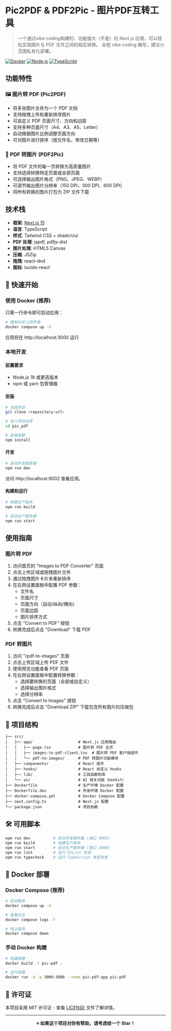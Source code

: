 # Pic2PDF & PDF2Pic - 图片PDF互转工具

> 一个通过vibe coding构建的、功能强大（不是）的 Next.js 应用，可以轻松实现图片与 PDF 文件之间的相互转换。
> 全程 vibe coding 编写，建议小范围私有化部署。

[![Docker](https://img.shields.io/badge/Docker-Ready-blue.svg)](https://www.docker.com/)
[![Node.js](https://img.shields.io/badge/Node.js-18+-green.svg)](https://nodejs.org/)
[![TypeScript](https://img.shields.io/badge/TypeScript-Ready-blue.svg)](https://www.typescriptlang.org/)

## 功能特性

### 🖼️ 图片转 PDF (Pic2PDF)
- 将多张图片合并为一个 PDF 文档
- 支持拖拽上传和重新排序图片
- 可自定义 PDF 页面尺寸、方向和边距
- 支持多种页面尺寸（A4、A3、A5、Letter）
- 自动根据图片比例调整页面方向
- 可对图片进行排序（按文件名、修改日期等）

### 📄 PDF 转图片 (PDF2Pic)
- 将 PDF 文件的每一页转换为高质量图片
- 支持选择转换特定页面或全部页面
- 可选择输出图片格式（PNG、JPEG、WEBP）
- 可调节输出图片分辨率（150 DPI、300 DPI、600 DPI）
- 将所有转换的图片打包为 ZIP 文件下载

## 技术栈

- **框架**: [Next.js 15](https://nextjs.org/)
- **语言**: TypeScript
- **样式**: Tailwind CSS + shadcn/ui
- **PDF 处理**: jspdf, pdfjs-dist
- **图片处理**: HTML5 Canvas
- **压缩**: JSZip
- **拖拽**: react-dnd
- **图标**: lucide-react

## 🚀 快速开始

### 使用 Docker (推荐)

只需一行命令即可启动应用：

```bash
# 需有科学上网环境
docker compose up -d
```

应用将在 http://localhost:3000 运行

### 本地开发

#### 前置要求

- Node.js 18 或更高版本
- npm 或 yarn 包管理器

#### 安装

```bash
# 克隆项目
git clone <repository-url>

# 进入项目目录
cd pic_pdf

# 安装依赖
npm install
```

#### 开发

```bash
# 启动开发服务器
npm run dev
```

访问 http://localhost:9002 查看应用。

#### 构建和运行

```bash
# 构建生产版本
npm run build

# 启动生产服务器
npm run start
```

## 使用指南

### 图片转 PDF

1. 访问首页的 "Images to PDF Converter" 页面
2. 点击上传区域或拖拽图片文件
3. 通过拖拽图片卡片来重新排序
4. 在右侧设置面板中配置 PDF 参数：
   - 文件名
   - 页面尺寸
   - 页面方向（自动/纵向/横向）
   - 页面边距
   - 图片排序方式
5. 点击 "Convert to PDF" 按钮
6. 转换完成后点击 "Download" 下载 PDF

### PDF 转图片

1. 访问 "/pdf-to-images" 页面
2. 点击上传区域上传 PDF 文件
3. 使用预览功能查看 PDF 页面
4. 在右侧设置面板中配置转换参数：
   - 选择要转换的页面（全部或自定义）
   - 选择输出图片格式
   - 选择分辨率
5. 点击 "Convert to Images" 按钮
6. 转换完成后点击 "Download ZIP" 下载包含所有图片的压缩包

## 📁 项目结构

```
├── src/
│   ├── app/                    # Next.js 应用路由
│   │   ├── page.tsx            # 图片转 PDF 主页
│   │   ├── images-to-pdf-client.tsx  # 图片转 PDF 客户端组件
│   │   └── pdf-to-images/      # PDF 转图片功能模块
│   ├── components/             # React 组件
│   ├── hooks/                  # React 自定义 hooks
│   ├── lib/                    # 工具函数和库
│   └── ai/                     # AI 相关功能（Genkit）
├── Dockerfile                  # 生产环境 Docker 配置
├── Dockerfile.dev              # 开发环境 Docker 配置
├── docker-compose.yml          # Docker Compose 配置
├── next.config.ts              # Next.js 配置
└── package.json                # 项目依赖
```

## 🛠️ 可用脚本

```bash
npm run dev          # 启动开发服务器 (端口 9002)
npm run build        # 构建生产版本
npm run start        # 启动生产服务器 (端口 3000)
npm run lint         # 运行 ESLint 检查
npm run typecheck    # 运行 TypeScript 类型检查
```

## 🐳 Docker 部署

### Docker Compose (推荐)

```bash
# 启动服务
docker compose up -d

# 查看日志
docker compose logs -f

# 停止服务
docker compose down
```

### 手动 Docker 构建

```bash
# 构建镜像
docker build -t pic-pdf .

# 运行容器
docker run -d -p 3000:3000 --name pic-pdf-app pic-pdf
```

## 📄 许可证

本项目采用 MIT 许可证 - 查看 [LICENSE](LICENSE) 文件了解详情。

---

<div align="center">

**⭐ 如果这个项目对你有帮助，请考虑给一个 Star！**

</div>